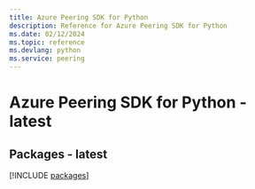 ```yaml
---
title: Azure Peering SDK for Python
description: Reference for Azure Peering SDK for Python
ms.date: 02/12/2024
ms.topic: reference
ms.devlang: python
ms.service: peering
---
```

# Azure Peering SDK for Python - latest
## Packages - latest
[!INCLUDE [packages](peering-index.md)]